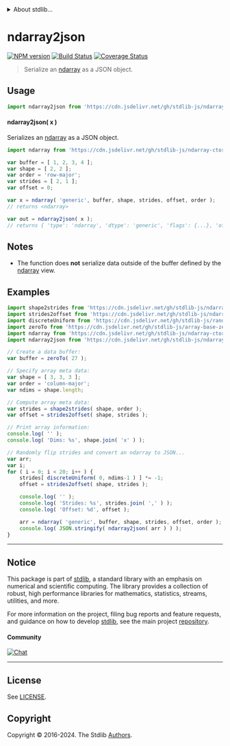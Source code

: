 <!--

@license Apache-2.0

Copyright (c) 2024 The Stdlib Authors.

Licensed under the Apache License, Version 2.0 (the "License");
you may not use this file except in compliance with the License.
You may obtain a copy of the License at

   http://www.apache.org/licenses/LICENSE-2.0

Unless required by applicable law or agreed to in writing, software
distributed under the License is distributed on an "AS IS" BASIS,
WITHOUT WARRANTIES OR CONDITIONS OF ANY KIND, either express or implied.
See the License for the specific language governing permissions and
limitations under the License.

-->


<details>
  <summary>
    About stdlib...
  </summary>
  <p>We believe in a future in which the web is a preferred environment for numerical computation. To help realize this future, we've built stdlib. stdlib is a standard library, with an emphasis on numerical and scientific computation, written in JavaScript (and C) for execution in browsers and in Node.js.</p>
  <p>The library is fully decomposable, being architected in such a way that you can swap out and mix and match APIs and functionality to cater to your exact preferences and use cases.</p>
  <p>When you use stdlib, you can be absolutely certain that you are using the most thorough, rigorous, well-written, studied, documented, tested, measured, and high-quality code out there.</p>
  <p>To join us in bringing numerical computing to the web, get started by checking us out on <a href="https://github.com/stdlib-js/stdlib">GitHub</a>, and please consider <a href="https://opencollective.com/stdlib">financially supporting stdlib</a>. We greatly appreciate your continued support!</p>
</details>

# ndarray2json

[![NPM version][npm-image]][npm-url] [![Build Status][test-image]][test-url] [![Coverage Status][coverage-image]][coverage-url] <!-- [![dependencies][dependencies-image]][dependencies-url] -->

> Serialize an [ndarray][@stdlib/ndarray/ctor] as a JSON object.

<!-- Section to include introductory text. Make sure to keep an empty line after the intro `section` element and another before the `/section` close. -->

<section class="intro">

</section>

<!-- /.intro -->

<!-- Package usage documentation. -->



<section class="usage">

## Usage

```javascript
import ndarray2json from 'https://cdn.jsdelivr.net/gh/stdlib-js/ndarray-to-json@deno/mod.js';
```

#### ndarray2json( x )

Serializes an [ndarray][@stdlib/ndarray/ctor] as a JSON object.

```javascript
import ndarray from 'https://cdn.jsdelivr.net/gh/stdlib-js/ndarray-ctor@deno/mod.js';

var buffer = [ 1, 2, 3, 4 ];
var shape = [ 2, 2 ];
var order = 'row-major';
var strides = [ 2, 1 ];
var offset = 0;

var x = ndarray( 'generic', buffer, shape, strides, offset, order );
// returns <ndarray>

var out = ndarray2json( x );
// returns { 'type': 'ndarray', 'dtype': 'generic', 'flags': {...}, 'offset': 0, 'order': 'row-major', 'shape': [ 3, 2 ], 'strides': [ 2, 1 ], 'data': [ 1.0, 2.0, 3.0, 4.0 ] }
```

</section>

<!-- /.usage -->

<!-- Package usage notes. Make sure to keep an empty line after the `section` element and another before the `/section` close. -->

<section class="notes">

## Notes

-   The function does **not** serialize data outside of the buffer defined by the [ndarray][@stdlib/ndarray/ctor] view.

</section>

<!-- /.notes -->

<!-- Package usage examples. -->

<section class="examples">

## Examples

<!-- eslint no-undef: "error" -->

```javascript
import shape2strides from 'https://cdn.jsdelivr.net/gh/stdlib-js/ndarray-base-shape2strides@deno/mod.js';
import strides2offset from 'https://cdn.jsdelivr.net/gh/stdlib-js/ndarray-base-strides2offset@deno/mod.js';
import discreteUniform from 'https://cdn.jsdelivr.net/gh/stdlib-js/random-base-discrete-uniform@deno/mod.js';
import zeroTo from 'https://cdn.jsdelivr.net/gh/stdlib-js/array-base-zero-to@deno/mod.js';
import ndarray from 'https://cdn.jsdelivr.net/gh/stdlib-js/ndarray-ctor@deno/mod.js';
import ndarray2json from 'https://cdn.jsdelivr.net/gh/stdlib-js/ndarray-to-json@deno/mod.js';

// Create a data buffer:
var buffer = zeroTo( 27 );

// Specify array meta data:
var shape = [ 3, 3, 3 ];
var order = 'column-major';
var ndims = shape.length;

// Compute array meta data:
var strides = shape2strides( shape, order );
var offset = strides2offset( shape, strides );

// Print array information:
console.log( '' );
console.log( 'Dims: %s', shape.join( 'x' ) );

// Randomly flip strides and convert an ndarray to JSON...
var arr;
var i;
for ( i = 0; i < 20; i++ ) {
    strides[ discreteUniform( 0, ndims-1 ) ] *= -1;
    offset = strides2offset( shape, strides );

    console.log( '' );
    console.log( 'Strides: %s', strides.join( ',' ) );
    console.log( 'Offset: %d', offset );

    arr = ndarray( 'generic', buffer, shape, strides, offset, order );
    console.log( JSON.stringify( ndarray2json( arr ) ) );
}
```

</section>

<!-- /.examples -->

<!-- Section to include cited references. If references are included, add a horizontal rule *before* the section. Make sure to keep an empty line after the `section` element and another before the `/section` close. -->

<section class="references">

</section>

<!-- /.references -->

<!-- Section for related `stdlib` packages. Do not manually edit this section, as it is automatically populated. -->

<section class="related">

</section>

<!-- /.related -->

<!-- Section for all links. Make sure to keep an empty line after the `section` element and another before the `/section` close. -->


<section class="main-repo" >

* * *

## Notice

This package is part of [stdlib][stdlib], a standard library with an emphasis on numerical and scientific computing. The library provides a collection of robust, high performance libraries for mathematics, statistics, streams, utilities, and more.

For more information on the project, filing bug reports and feature requests, and guidance on how to develop [stdlib][stdlib], see the main project [repository][stdlib].

#### Community

[![Chat][chat-image]][chat-url]

---

## License

See [LICENSE][stdlib-license].


## Copyright

Copyright &copy; 2016-2024. The Stdlib [Authors][stdlib-authors].

</section>

<!-- /.stdlib -->

<!-- Section for all links. Make sure to keep an empty line after the `section` element and another before the `/section` close. -->

<section class="links">

[npm-image]: http://img.shields.io/npm/v/@stdlib/ndarray-to-json.svg
[npm-url]: https://npmjs.org/package/@stdlib/ndarray-to-json

[test-image]: https://github.com/stdlib-js/ndarray-to-json/actions/workflows/test.yml/badge.svg?branch=main
[test-url]: https://github.com/stdlib-js/ndarray-to-json/actions/workflows/test.yml?query=branch:main

[coverage-image]: https://img.shields.io/codecov/c/github/stdlib-js/ndarray-to-json/main.svg
[coverage-url]: https://codecov.io/github/stdlib-js/ndarray-to-json?branch=main

<!--

[dependencies-image]: https://img.shields.io/david/stdlib-js/ndarray-to-json.svg
[dependencies-url]: https://david-dm.org/stdlib-js/ndarray-to-json/main

-->

[chat-image]: https://img.shields.io/gitter/room/stdlib-js/stdlib.svg
[chat-url]: https://app.gitter.im/#/room/#stdlib-js_stdlib:gitter.im

[stdlib]: https://github.com/stdlib-js/stdlib

[stdlib-authors]: https://github.com/stdlib-js/stdlib/graphs/contributors

[umd]: https://github.com/umdjs/umd
[es-module]: https://developer.mozilla.org/en-US/docs/Web/JavaScript/Guide/Modules

[deno-url]: https://github.com/stdlib-js/ndarray-to-json/tree/deno
[deno-readme]: https://github.com/stdlib-js/ndarray-to-json/blob/deno/README.md
[umd-url]: https://github.com/stdlib-js/ndarray-to-json/tree/umd
[umd-readme]: https://github.com/stdlib-js/ndarray-to-json/blob/umd/README.md
[esm-url]: https://github.com/stdlib-js/ndarray-to-json/tree/esm
[esm-readme]: https://github.com/stdlib-js/ndarray-to-json/blob/esm/README.md
[branches-url]: https://github.com/stdlib-js/ndarray-to-json/blob/main/branches.md

[stdlib-license]: https://raw.githubusercontent.com/stdlib-js/ndarray-to-json/main/LICENSE

[@stdlib/ndarray/ctor]: https://github.com/stdlib-js/ndarray-ctor/tree/deno

</section>

<!-- /.links -->
